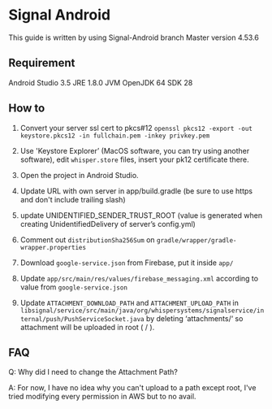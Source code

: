 # Signal Android
This guide is written by using Signal-Android branch Master version 4.53.6

## Requirement
Android Studio 3.5
JRE 1.8.0 
JVM OpenJDK 64
SDK 28

## How to
1. Convert your server ssl cert to pkcs#12 
`openssl pkcs12 -export -out keystore.pkcs12 -in fullchain.pem -inkey privkey.pem`

2. Use 'Keystore Explorer’ (MacOS software, you can try using another software), edit `whisper.store` files, insert your pk12 certificate there.

3. Open the project in Android Studio.

4. Update URL with own server in app/build.gradle (be sure to use https and don't include trailing slash)

3. update UNIDENTIFIED_SENDER_TRUST_ROOT (value is generated when creating UnidentifiedDelivery of server’s config.yml)

4. Comment out `distributionSha256Sum` on `gradle/wrapper/gradle-wrapper.properties`

5. Download `google-service.json` from Firebase, put it inside `app/`

6. Update `app/src/main/res/values/firebase_messaging.xml` according to value from `google-service.json`

7. Update `ATTACHMENT_DOWNLOAD_PATH` and `ATTACHMENT_UPLOAD_PATH` in `libsignal/service/src/main/java/org/whispersystems/signalservice/internal/push/PushServiceSocket.java` by deleting ‘attachments/‘ so attachment will be uploaded in root ( / ). 

## FAQ
Q: Why did I need to change the Attachment Path?

A: For now, I have no idea why you can't upload to a path except root, I've tried modifying every permission in AWS but to no avail. 
